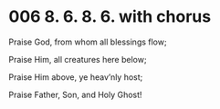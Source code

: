 # 006 8. 6. 8. 6. with chorus

Praise God, from whom all blessings flow;

Praise Him, all creatures here below;

Praise Him above, ye heav’nly host;

Praise Father, Son, and Holy Ghost!

